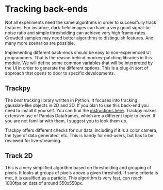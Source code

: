 # Tracking back-ends

Not all experiments need the same algorithms in order to successfully track features. For instance, 
dark-field images can have a very good signal-to-noise ratio and simple thresholding can achieve very
high frame-rates. Crowded samples may need better algorithms to distinguish features. And many more 
scenarios are possible. 

Implementing different back-ends should be easy to non-experienced UI programmers. That is the reason
behind monkey-patching libraries in this module. We will define some common variables that will be
interpreted by the UI in order to generate the different options. This is a plug-in sort of approach 
that opens to door to specific developments. 

## Trackpy
The *best* tracking library written in Python. It focuses into tracking gaussian-like objects in
2D and 3D. If you plan to use this back-end you need to install it yourself. You can find the 
[instructions here](http://soft-matter.github.io/trackpy/v0.4.1/installation.html). Trackpy makes 
extensive use of Pandas Dataframes, which are a different topic to cover. If you are not familiar 
with them, I suggest you to look them up. 

Trackpy offers different checks for our data, including if it is a color camera, the type of data 
generated, etc. This is handy for end-users, but has to be reviewed for live-streaming.

## Track 2D
This is a very simplified algorithm based on thresholding and grouping of pixels. It looks at groups of pixels above a 
given threshold. If some criteria is met, it is qualified as a particle. This algorithm is very fast, can reach 1000fps 
on data of around 550x550px. 